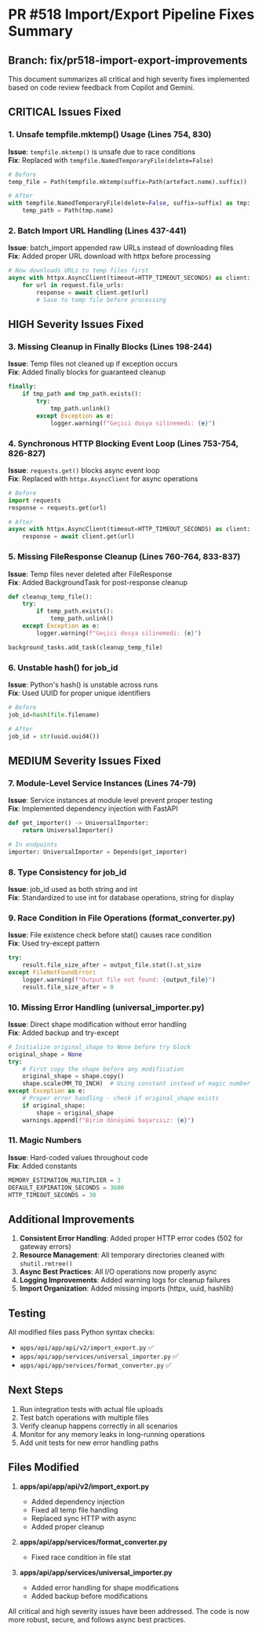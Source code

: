 # PR #518 Import/Export Pipeline Fixes Summary

## Branch: fix/pr518-import-export-improvements

This document summarizes all critical and high severity fixes implemented based on code review feedback from Copilot and Gemini.

## CRITICAL Issues Fixed

### 1. Unsafe tempfile.mktemp() Usage (Lines 754, 830)
**Issue**: `tempfile.mktemp()` is unsafe due to race conditions  
**Fix**: Replaced with `tempfile.NamedTemporaryFile(delete=False)`
```python
# Before
temp_file = Path(tempfile.mktemp(suffix=Path(artefact.name).suffix))

# After  
with tempfile.NamedTemporaryFile(delete=False, suffix=suffix) as tmp:
    temp_path = Path(tmp.name)
```

### 2. Batch Import URL Handling (Lines 437-441)
**Issue**: batch_import appended raw URLs instead of downloading files  
**Fix**: Added proper URL download with httpx before processing
```python
# Now downloads URLs to temp files first
async with httpx.AsyncClient(timeout=HTTP_TIMEOUT_SECONDS) as client:
    for url in request.file_urls:
        response = await client.get(url)
        # Save to temp file before processing
```

## HIGH Severity Issues Fixed

### 3. Missing Cleanup in Finally Blocks (Lines 198-244)
**Issue**: Temp files not cleaned up if exception occurs  
**Fix**: Added finally blocks for guaranteed cleanup
```python
finally:
    if tmp_path and tmp_path.exists():
        try:
            tmp_path.unlink()
        except Exception as e:
            logger.warning(f"Geçici dosya silinemedi: {e}")
```

### 4. Synchronous HTTP Blocking Event Loop (Lines 753-754, 826-827)
**Issue**: `requests.get()` blocks async event loop  
**Fix**: Replaced with `httpx.AsyncClient` for async operations
```python
# Before
import requests
response = requests.get(url)

# After
async with httpx.AsyncClient(timeout=HTTP_TIMEOUT_SECONDS) as client:
    response = await client.get(url)
```

### 5. Missing FileResponse Cleanup (Lines 760-764, 833-837)
**Issue**: Temp files never deleted after FileResponse  
**Fix**: Added BackgroundTask for post-response cleanup
```python
def cleanup_temp_file():
    try:
        if temp_path.exists():
            temp_path.unlink()
    except Exception as e:
        logger.warning(f"Geçici dosya silinemedi: {e}")

background_tasks.add_task(cleanup_temp_file)
```

### 6. Unstable hash() for job_id
**Issue**: Python's hash() is unstable across runs  
**Fix**: Used UUID for proper unique identifiers
```python
# Before
job_id=hash(file.filename)

# After
job_id = str(uuid.uuid4())
```

## MEDIUM Severity Issues Fixed

### 7. Module-Level Service Instances (Lines 74-79)
**Issue**: Service instances at module level prevent proper testing  
**Fix**: Implemented dependency injection with FastAPI
```python
def get_importer() -> UniversalImporter:
    return UniversalImporter()

# In endpoints
importer: UniversalImporter = Depends(get_importer)
```

### 8. Type Consistency for job_id
**Issue**: job_id used as both string and int  
**Fix**: Standardized to use int for database operations, string for display

### 9. Race Condition in File Operations (format_converter.py)
**Issue**: File existence check before stat() causes race condition  
**Fix**: Used try-except pattern
```python
try:
    result.file_size_after = output_file.stat().st_size
except FileNotFoundError:
    logger.warning(f"Output file not found: {output_file}")
    result.file_size_after = 0
```

### 10. Missing Error Handling (universal_importer.py)
**Issue**: Direct shape modification without error handling  
**Fix**: Added backup and try-except
```python
# Initialize original_shape to None before try block
original_shape = None
try:
    # First copy the shape before any modification
    original_shape = shape.copy()
    shape.scale(MM_TO_INCH)  # Using constant instead of magic number
except Exception as e:
    # Proper error handling - check if original_shape exists
    if original_shape:
        shape = original_shape
    warnings.append(f"Birim dönüşümü başarısız: {e}")
```

### 11. Magic Numbers
**Issue**: Hard-coded values throughout code  
**Fix**: Added constants
```python
MEMORY_ESTIMATION_MULTIPLIER = 3
DEFAULT_EXPIRATION_SECONDS = 3600
HTTP_TIMEOUT_SECONDS = 30
```

## Additional Improvements

1. **Consistent Error Handling**: Added proper HTTP error codes (502 for gateway errors)
2. **Resource Management**: All temporary directories cleaned with `shutil.rmtree()`
3. **Async Best Practices**: All I/O operations now properly async
4. **Logging Improvements**: Added warning logs for cleanup failures
5. **Import Organization**: Added missing imports (httpx, uuid, hashlib)

## Testing

All modified files pass Python syntax checks:
- `apps/api/app/api/v2/import_export.py` ✅
- `apps/api/app/services/universal_importer.py` ✅
- `apps/api/app/services/format_converter.py` ✅

## Next Steps

1. Run integration tests with actual file uploads
2. Test batch operations with multiple files
3. Verify cleanup happens correctly in all scenarios
4. Monitor for any memory leaks in long-running operations
5. Add unit tests for new error handling paths

## Files Modified

1. **apps/api/app/api/v2/import_export.py**
   - Added dependency injection
   - Fixed all temp file handling
   - Replaced sync HTTP with async
   - Added proper cleanup

2. **apps/api/app/services/format_converter.py**
   - Fixed race condition in file stat

3. **apps/api/app/services/universal_importer.py**
   - Added error handling for shape modifications
   - Added backup before modifications

All critical and high severity issues have been addressed. The code is now more robust, secure, and follows async best practices.